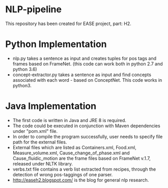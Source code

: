 # NLP-pipeline
This repository has been created for EASE project, part: H2. 

# Python Implementation
+ nlp.py takes a sentence as input and creates tuples for pos tags and frames based on FrameNet. (this code can work both in python 2.7 and python 3.6)
+ concept-extractor.py takes a sentence as input and find concepts associated with each word - based on ConceptNet. This code works in python3.


# Java Implementation
+ The first code is written in Java and JRE 8 is required.
+ The code could be executed in conjunction with Maven dependencies under "pom.xml" file.
+ In order to compile the program successfully, user needs to specify file path for the external files. 
+ External files which are listed as Containers.xml, Food.xml, Measure_volume.xml, Cause_change_of_phase.xml and Cause_fluidic_motion are the frame files based on FrameNet v.1.7, released under NLTK library.
+ verbs.txt file contains a verb list extracted from recipes, through the detection of wrong pos-taggings of one parser.
+ http://easeh2.blogspot.com/ is the blog for general nlp research.


